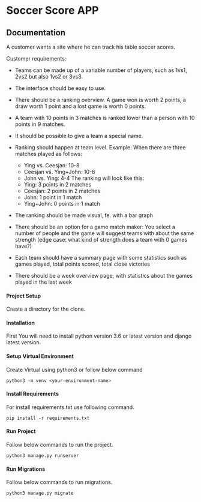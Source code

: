 # Soccer Score APP

## Documentation
A customer wants a site where he can track his table soccer scores.

Customer requirements:
* Teams can be made up of a variable number of players, such as 1vs1, 2vs2 but
  also 1vs2 or 3vs3.

* The interface should be easy to use.

* There should be a ranking overview. A game won is worth 2 points, a draw
  worth 1 point and a lost game is worth 0 points.

* A team with 10 points in 3 matches is ranked lower than a person with 10
  points in 9 matches.

* It should be possible to give a team a special name.

* Ranking should happen at team level. Example: When there are three matches
  played as follows:
  - Ying vs. Ceesjan: 10-8
  - Ceesjan vs. Ying+John: 10-6
  - John vs. Ying: 4-4
  The ranking will look like this:
  - Ying:      3 points in 2 matches
  - Ceesjan:   2 points in 2 matches
  - John:      1 point  in 1 match
  - Ying+John: 0 points in 1 match

* The ranking should be made visual, fe. with a bar graph

* There should be an option for a game match maker: You select a number of
  people and the game will suggest teams with about the same strength (edge
  case: what kind of strength does a team with 0 games have?)

* Each team should have a summary page with some statistics such as games
  played, total points scored, total close victories

* There should be a week overview page, with statistics about the games played
  in the last week


#### Project Setup

Create a directory for the clone.

#### Installation

First You will need to install python version 3.6 or latest version
and django latest version.

#### Setup Virtual Environment

Create Virtual using python3 or follow below command

```
python3 -m venv <your-environment-name>
```

#### Install Requirements

For install requirements.txt use following command.

```
pip install -r requirements.txt
```

#### Run Project

Follow below commands to run the project.

```
python3 manage.py runserver
```

#### Run Migrations

Follow below commands to run migrations.

```
python3 manage.py migrate
```
